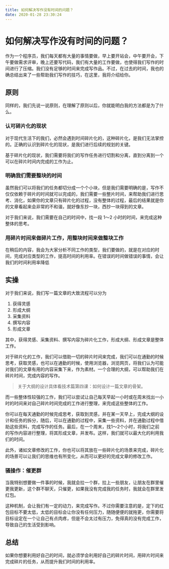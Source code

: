 ```yaml
---
title: 如何解决写作没有时间的问题？
date: 2020-01-28 23:30:24
---
```


# 如何解决写作没有时间的问题？

作为一个程序员，我们每天都有大量的事情要做，早上要开站会，中午要开会，下午要做需求评审，晚上还要写代码，我们有大量的工作要做，也使得我们写作的时间进行了压缩。我们没有足够的时间来完成写作品。不过，在过去的时间，我也的确总结出来了一些帮助我们写作的技巧，在这里，我将介绍给你。

## 原则

同样的，我们先说一说原则，在理解了原则以后，你就能明白我的方法都是为了什么。

### 认可碎片化的现状

对于现代生活下的我们，必然会遇到时间碎片化的，这种碎片化，是我们无法掌控的。正确的认识到碎片化的现状，是我们进行后续的规划的关键。

基于碎片化的现状，我们需要将我们的写作任务进行切割和分离，直到分离到一个可以在碎片时间内完成的工作为止。

### 明确我们需要整块的时间

虽然我们可以将我们的任务都切分成一个个小块，但是我们需要明确的是，写作不仅仅依赖于碎片的时间就可以完成的，我们需要一些整片时间，来帮助我们进行思考、消化，如果你的文章只有碎片化的过程，没有整体的过程，最后的结果就是你的文章看起来会非常的不和谐，就好像东抄一块，西抄一块得到的文章。

对于我们来说，我们需要在自己的时间中，找一段 1～2 小时的时间，来完成这种整体的思考。

### 用碎片时间来做碎片工作，用整块时间来做整块工作

在稍后的内容，我会为大家分析不同工作的类型，我们要做的，就是在对应的时间，完成对应类型的工作，提高时间的利用率。在错误的时间做错误的事情，会让我们的时间利用率降低


## 实操

对于我们来说，我们写一篇文章的大致流程可以分为

1. 获得灵感
2. 形成大纲
3. 采集资料
4. 撰写内容
5. 形成文章

其中，获得灵感、采集资料、撰写内容为碎片化工作，形成大纲、形成文章是整体工作。

对于碎片化的工作，我们可以借助一切的碎片时间来完成，我们可以在通勤的时候思考，获取灵感，也可以在通勤的时候，使用浏览器，浏览网页，将我们认为可能对我们的文章有用的内容采集下来，作为素材。一个合理的大纲，可以帮助我们在碎片时间，完成内容的写作。

> 关于大纲的设计具体看技术篇第四课：如何设计一篇文章的骨架。

而一些整体性较强的工作，我们可以尝试让自己每天早起一小时或在周末找出一小时的时间来对自己碎片时间完成的工作进行整理，来完成这些整体的工作。

你可以在每天通勤的时候完成思考，获取到灵感，并在某一天早上，完成大纲的设计和任务的拆分，随后，可以在通勤的过程中，采集一些资料，并在通勤过程中借助这些资料，完成写作的任务。最后，在一个周末，找1～2个小时，将我们之前的写作内容进行整理，将其形成文章，并发布。这样，我们就可以最大化的利用我们的时间。

此外，诸如文章修改的工作，你也可以将其放在一些碎片化的场景来完成，碎片化的场景可以让我们的思维也有所变化，从而可以更好的完成文章的修改工作。

### 骚操作：催更群

当我特别想要做一件事的时候，我就会拉一个群，拉上一些朋友，让朋友在群里催更我更新，这个群不聊天，只催更，如果我没有完成我的任务时，我就会在群里发红包。

这种机制，会让我们有一定的动力，来完成写作。不过你需要注意的是，定下的红包目标不要太低，太低的目标会让你没有任何压力，随随便便的就拖更，你需要将目标设定在一个让自己有点肉疼，但是不会太过有压力，免得真的没有完成工作，导致自己的生活受到影响。

## 总结

如果你想要利用好自己的时间，就必须学会利用好自己的碎片时间，用碎片时间来完成碎片的任务，从而提升我们时间的利用率。